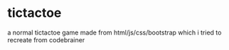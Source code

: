 # tictactoe
a normal tictactoe game made from html/js/css/bootstrap which i tried to recreate from codebrainer
